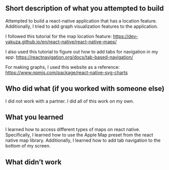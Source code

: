 ## Short description of what you attempted to build
Attempted to build a react-native application that has a location feature. 
Additionally, I tried to add graph visualization features to the application.

I followed this tutorial for the map location feature:
https://dev-yakuza.github.io/en/react-native/react-native-maps/

I also used this tutorial to figure out how to add tabs for navigation in my app:
https://reactnavigation.org/docs/tab-based-navigation/

For making graphs, I used this website as a reference:
https://www.npmjs.com/package/react-native-svg-charts


## Who did what (if you worked with someone else)
I did not work with a partner. I did all of this work on my own.

## What you learned

I learned how to access different types of maps on react native. Specifically, I learned how to use the Apple Map preset from the react native map library. Additionally, I learned how to add tab navigation to the bottom of my screen.

## What didn’t work
